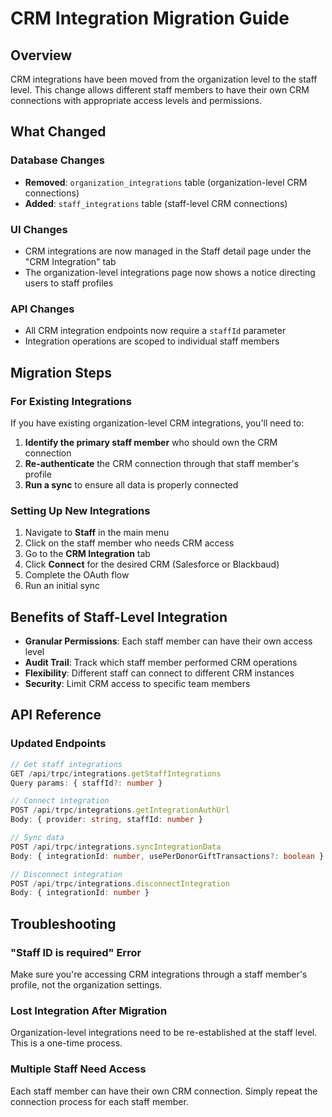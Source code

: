 # CRM Integration Migration Guide

## Overview

CRM integrations have been moved from the organization level to the staff level. This change allows different staff members to have their own CRM connections with appropriate access levels and permissions.

## What Changed

### Database Changes

- **Removed**: `organization_integrations` table (organization-level CRM connections)
- **Added**: `staff_integrations` table (staff-level CRM connections)

### UI Changes

- CRM integrations are now managed in the Staff detail page under the "CRM Integration" tab
- The organization-level integrations page now shows a notice directing users to staff profiles

### API Changes

- All CRM integration endpoints now require a `staffId` parameter
- Integration operations are scoped to individual staff members

## Migration Steps

### For Existing Integrations

If you have existing organization-level CRM integrations, you'll need to:

1. **Identify the primary staff member** who should own the CRM connection
2. **Re-authenticate** the CRM connection through that staff member's profile
3. **Run a sync** to ensure all data is properly connected

### Setting Up New Integrations

1. Navigate to **Staff** in the main menu
2. Click on the staff member who needs CRM access
3. Go to the **CRM Integration** tab
4. Click **Connect** for the desired CRM (Salesforce or Blackbaud)
5. Complete the OAuth flow
6. Run an initial sync

## Benefits of Staff-Level Integration

- **Granular Permissions**: Each staff member can have their own access level
- **Audit Trail**: Track which staff member performed CRM operations
- **Flexibility**: Different staff can connect to different CRM instances
- **Security**: Limit CRM access to specific team members

## API Reference

### Updated Endpoints

```typescript
// Get staff integrations
GET /api/trpc/integrations.getStaffIntegrations
Query params: { staffId?: number }

// Connect integration
POST /api/trpc/integrations.getIntegrationAuthUrl
Body: { provider: string, staffId: number }

// Sync data
POST /api/trpc/integrations.syncIntegrationData
Body: { integrationId: number, usePerDonorGiftTransactions?: boolean }

// Disconnect integration
POST /api/trpc/integrations.disconnectIntegration
Body: { integrationId: number }
```

## Troubleshooting

### "Staff ID is required" Error

Make sure you're accessing CRM integrations through a staff member's profile, not the organization settings.

### Lost Integration After Migration

Organization-level integrations need to be re-established at the staff level. This is a one-time process.

### Multiple Staff Need Access

Each staff member can have their own CRM connection. Simply repeat the connection process for each staff member.

